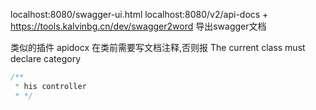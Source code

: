 localhost:8080/swagger-ui.html
localhost:8080/v2/api-docs  + https://tools.kalvinbg.cn/dev/swagger2word 导出swagger文档

类似的插件 apidocx   在类前需要写文档注释,否则报 The current class must declare category
```java
/**  
 * his controller 
 * */
```


